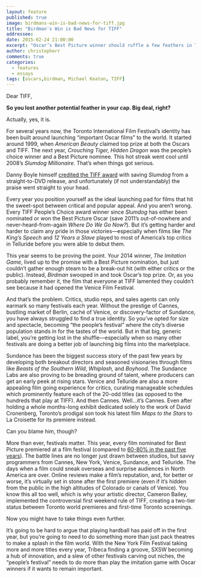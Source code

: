 ```yaml
---
layout: feature
published: true
image: birdmans-win-is-bad-news-for-tiff.jpg
title: "Birdman's Win is Bad News for TIFF"
addressee: 
date: 2015-02-24 21:00:00
excerpt: "Oscar’s Best Picture winner should ruffle a few feathers in Toronto "
author: christopherr
comments: true
categories:
  - features
  - essays
tags: [oscars,birdman, Michael Keaton, TIFF]
---
```


Dear TIFF,

**So you lost another potential feather in your cap. Big deal, right?**

Actually, yes, it is.

For several years now, the Toronto International Film Festival’s identity has been built around launching “important Oscar films” to the world. It started around 1999, when _American Beauty_ claimed top prize at both the Oscars and TIFF. The next year, _Crouching Tiger, Hidden Dragon_ was the people’s choice winner and a Best Picture nominee. This hot streak went cool until 2008’s _Slumdog_ _Millionaire_. That’s when things got serious. 

Danny Boyle himself [credited the TIFF award](http://www.torontosun.com/2014/08/08/tiff-2014-a-look-back-at-the-festivals-biggest-champions) with saving _Slumdog_ from a straight-to-DVD release, and unfortunately (if not understandably) the praise went straight to your head.

Every year you position yourself as the ideal launching pad for films that hit the sweet-spot between critical and popular appeal. And you aren’t wrong. Every TIFF People’s Choice award winner since _Slumdog_ has either been nominated or won the Best Picture Oscar (save 2011’s out-of-nowhere and never-heard-from-again _Where Do We Go Now?_). But it’s getting harder and harder to claim any pride in those victories—especially when films like _The King’s Speech_ and _12 Years a Slave_ played to most of America’s top critics in Telluride before you were able to debut them. 

This year seems to be proving the point. Your 2014 winner, _The Imitation Game_, lived up to the promise with a Best Picture nomination, but just couldn’t gather enough steam to be a break-out hit (with either critics or the public). Instead, _Birdman_ swooped in and took Oscar’s top prize. Or, as you probably remember it, the film that everyone at TIFF lamented they couldn’t see because it had opened the Venice Film Festival.

And that’s the problem. Critics, studio reps, and sales agents can only earmark so many festivals each year. Without the prestige of Cannes, bustling market of Berlin, caché of Venice, or discovery-factor of Sundance, you have always struggled to find a true identity. So you’ve opted for size and spectacle, becoming “the people’s festival” where the city’s diverse population stands in for the tastes of the world. But in that big, generic label, you’re getting lost in the shuffle—especially when so many other festivals are doing a better job of launching big films into the marketplace.

Sundance has been the biggest success story of the past few years by developing both breakout directors and seasoned visionaries through films like _Beasts of the Southern Wild_, _Whiplash,_ and _Boyhood_. The Sundance Labs are also proving to be breading ground of talent, where producers can get an early peek at rising stars. Venice and Telluride are also a more appealing film going experience for critics, curating manageable schedules which prominently feature each of the 20-odd titles (as opposed to the hundreds that play at TIFF).  And then Cannes. Well...it’s Cannes. Even after holding a whole months-long exhibit dedicated solely to the work of David Cronenberg, Toronto’s prodigal son took his latest film _Maps to the Stars_ to La Croisette for its premiere instead. 

Can you blame him, though? 

More than ever, festivals matter. This year, every film nominated for Best Picture premiered at a film festival (compared to [60-80% in the past five years](http://variety.com/2015/film/news/2015-academy-awards-analysis-87th-oscars-who-won-1201440039/)). The battle lines are no longer just drawn between studios, but savvy programmers from Cannes, New York, Venice, Sundance, and Telluride. The days when a film could sneak overseas and surprise audiences in North America are over. Online reviews make a film’s reputation, and, for better or worse, it’s virtually set in stone after the first premiere (even if it’s hidden from the public in the high altitudes of Colorado or canals of Venice). You know this all too well, which is why your artistic director, Cameron Bailey, implemented the controversial first weekend rule of TIFF, creating a two-tier status between Toronto world premieres and first-time Toronto screenings.  

Now you might have to take things even further. 

It’s going to be hard to argue that playing hardball has paid off in the first year, but you’re going to need to do something more than just pack theatres to make a splash in the film world. With the New York Film Festival taking more and more titles every year, Tribeca finding a groove, SXSW becoming a hub of innovation, and a slew of other festivals carving out niches, the “people’s festival” needs to do more than play the imitation game with Oscar winners if it wants to remain important.
